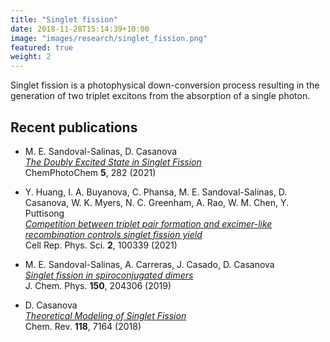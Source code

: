 ```yaml
---
title: "Singlet fission"
date: 2018-11-28T15:14:39+10:00
image: "images/research/singlet_fission.png"
featured: true
weight: 2
---
```


Singlet fission is a photophysical down-conversion process resulting in the generation of two triplet excitons from the 
absorption of a single photon.

## Recent publications

- M. E. Sandoval-Salinas, D. Casanova <br>
_[The Doubly Excited State in Singlet Fission](https://chemistry-europe.onlinelibrary.wiley.com/doi/10.1002/cptc.202000211)_ <br>
ChemPhotoChem **5**, 282 (2021)

- Y. Huang, I. A. Buyanova, C. Phansa, M. E. Sandoval-Salinas, D. Casanova, W. K. Myers, N. C. Greenham, A. Rao, W. M. Chen, Y. Puttisong <br>
  _[Competition between triplet pair formation and excimer-like recombination controls singlet fission yield](https://www.sciencedirect.com/science/article/pii/S2666386421000242)_ <br>
  Cell Rep. Phys. Sci. **2**, 100339 (2021)

- M. E. Sandoval-Salinas, A. Carreras, J. Casado, D. Casanova <br>
_[Singlet fission in spiroconjugated dimers](https://aip.scitation.org/doi/10.1063/1.5097048)_ <br>
J. Chem. Phys. **150**, 204306 (2019)

- D. Casanova <br>
_[Theoretical Modeling of Singlet Fission](https://pubs.acs.org/doi/10.1021/acs.chemrev.7b00601)_ <br>
Chem. Rev. **118**, 7164 (2018)
